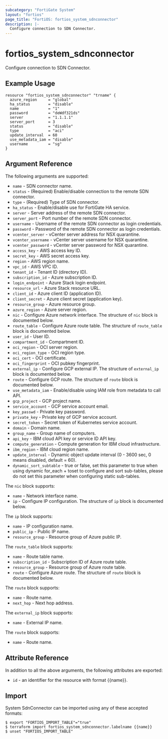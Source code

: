 ```yaml
---
subcategory: "FortiGate System"
layout: "fortios"
page_title: "FortiOS: fortios_system_sdnconnector"
description: |-
  Configure connection to SDN Connector.
---
```


# fortios_system_sdnconnector
Configure connection to SDN Connector.

## Example Usage

```hcl
resource "fortios_system_sdnconnector" "trname" {
  azure_region     = "global"
  ha_status        = "disable"
  name             = "1"
  password         = "deWdf321ds"
  server           = "1.1.1.1"
  server_port      = 3
  status           = "disable"
  type             = "aci"
  update_interval  = 60
  use_metadata_iam = "disable"
  username         = "sg"
}
```

## Argument Reference

The following arguments are supported:

* `name` - SDN connector name.
* `status` - (Required) Enable/disable connection to the remote SDN connector.
* `type` - (Required) Type of SDN connector.
* `ha_status` - Enable/disable use for FortiGate HA service.
* `server` - Server address of the remote SDN connector.
* `server_port` - Port number of the remote SDN connector.
* `username` - Username of the remote SDN connector as login credentials.
* `password` - Password of the remote SDN connector as login credentials.
* `vcenter_server` - vCenter server address for NSX quarantine.
* `vcenter_username` - vCenter server username for NSX quarantine.
* `vcenter_password` - vCenter server password for NSX quarantine.
* `access_key` - AWS access key ID.
* `secret_key` - AWS secret access key.
* `region` - AWS region name.
* `vpc_id` - AWS VPC ID.
* `tenant_id` - Tenant ID (directory ID).
* `subscription_id` - Azure subscription ID.
* `login_endpoint` - Azure Stack login endpoint.
* `resource_url` - Azure Stack resource URL.
* `client_id` - Azure client ID (application ID).
* `client_secret` - Azure client secret (application key).
* `resource_group` - Azure resource group.
* `azure_region` - Azure server region.
* `nic` - Configure Azure network interface. The structure of `nic` block is documented below.
* `route_table` - Configure Azure route table. The structure of `route_table` block is documented below.
* `user_id` - User ID.
* `compartment_id` - Compartment ID.
* `oci_region` - OCI server region.
* `oci_region_type` - OCI region type.
* `oci_cert` - OCI certificate.
* `oci_fingerprint` - OCI pubkey fingerprint.
* `external_ip` - Configure GCP external IP. The structure of `external_ip` block is documented below.
* `route` - Configure GCP route. The structure of `route` block is documented below.
* `use_metadata_iam` - Enable/disable using IAM role from metadata to call API.
* `gcp_project` - GCP project name.
* `service_account` - GCP service account email.
* `key_passwd` - Private key password.
* `private_key` - Private key of GCP service account.
* `secret_token` - Secret token of Kubernetes service account.
* `domain` - Domain name.
* `group_name` - Group name of computers.
* `api_key` - IBM cloud API key or service ID API key.
* `compute_generation` - Compute generation for IBM cloud infrastructure.
* `ibm_region` - IBM cloud region name.
* `update_interval` - Dynamic object update interval (0 - 3600 sec, 0 means disabled, default = 60).
* `dynamic_sort_subtable` - true or false, set this parameter to true when using dynamic for_each + toset to configure and sort sub-tables, please do not set this parameter when configuring static sub-tables.

The `nic` block supports:

* `name` - Network interface name.
* `ip` - Configure IP configuration. The structure of `ip` block is documented below.

The `ip` block supports:

* `name` - IP configuration name.
* `public_ip` - Public IP name.
* `resource_group` - Resource group of Azure public IP.

The `route_table` block supports:

* `name` - Route table name.
* `subscription_id` - Subscription ID of Azure route table.
* `resource_group` - Resource group of Azure route table.
* `route` - Configure Azure route. The structure of `route` block is documented below.

The `route` block supports:

* `name` - Route name.
* `next_hop` - Next hop address.

The `external_ip` block supports:

* `name` - External IP name.

The `route` block supports:

* `name` - Route name.


## Attribute Reference

In addition to all the above arguments, the following attributes are exported:
* `id` - an identifier for the resource with format {{name}}.

## Import

System SdnConnector can be imported using any of these accepted formats:
```
$ export "FORTIOS_IMPORT_TABLE"="true"
$ terraform import fortios_system_sdnconnector.labelname {{name}}
$ unset "FORTIOS_IMPORT_TABLE"
```
